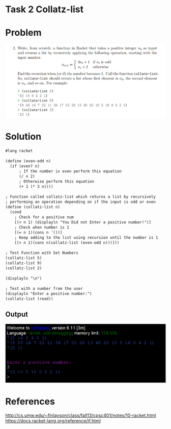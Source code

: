 # Task 2  Collatz-list

# Problem
<img src="images/task2.png">

# Solution
```Racket
#lang racket

(define (even-odd n)
  (if (even? n)
      ; If the number is even perform this equation
      (/ n 2)
      ; Otherwise perform this equation
      (+ 1 (* 3 n))))

; Function called collatz-list which returns a list by recursively
; performing an operation depending on if the input is odd or even
(define (collatz-list n)
  (cond
    ; Check for a positive num
    [(< n 1) (displayln "You Did not Enter a positive number!")]
    ; Check when number is 1
    [(= n 1)(cons n '())] 
    ; Keep adding to the list using recursion until the number is 1
    [(> n 1)(cons n(collatz-list (even-odd n)))]))

; Test Function with Set Numbers
(collatz-list 5)
(collatz-list 9)
(collatz-list 2)

(displayln "\n")

; Test with a number from the user
(displayln "Enter a positive number:")
(collatz-list (read))

```

## Output
<img src="images/output.png">

# References
http://cs.umw.edu/~finlayson/class/fall13/cpsc401/notes/10-racket.html   
https://docs.racket-lang.org/reference/if.html 

